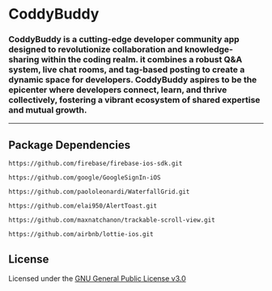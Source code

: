 # CoddyBuddy
### CoddyBuddy is a cutting-edge developer community app designed to revolutionize collaboration and knowledge-sharing within the coding realm. it combines a robust Q&A system, live chat rooms, and tag-based posting to create a dynamic space for developers. CoddyBuddy aspires to be the epicenter where developers connect, learn, and thrive collectively, fostering a vibrant ecosystem of shared expertise and mutual growth.
---
## Package Dependencies
```
https://github.com/firebase/firebase-ios-sdk.git
```
```
https://github.com/google/GoogleSignIn-iOS
```
```
https://github.com/paololeonardi/WaterfallGrid.git
```
```
https://github.com/elai950/AlertToast.git
```
```
https://github.com/maxnatchanon/trackable-scroll-view.git
```
```
https://github.com/airbnb/lottie-ios.git
```

## License
Licensed under the [GNU General Public License v3.0](LICENSE)

